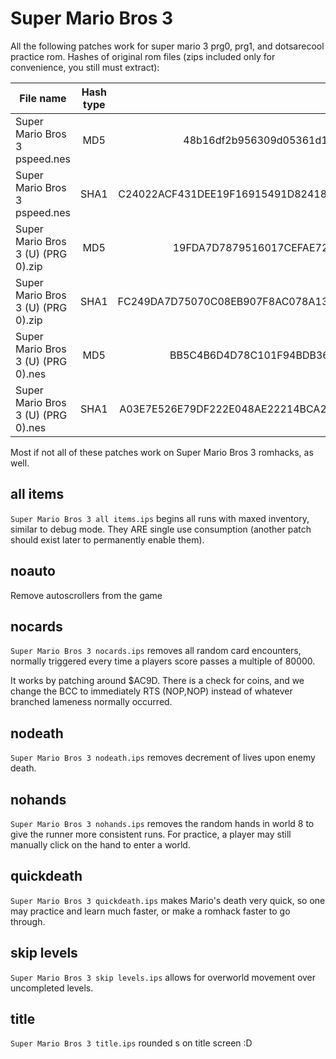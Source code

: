 Super Mario Bros 3 
==================

All the following patches work for super mario 3 prg0, prg1, and dotsarecool practice
rom. Hashes of original rom files (zips included only for convenience, you still
must extract):

| File name                          | Hash type | Hash                                     |
| ---------------------------------- |:---------:| ----------------------------------------:|
| Super Mario Bros 3 pspeed.nes      | MD5       | 48b16df2b956309d05361d1f2b55152f         |
| Super Mario Bros 3 pspeed.nes      | SHA1      | C24022ACF431DEE19F16915491D82418625D6DB6 |
| Super Mario Bros 3 (U) (PRG 0).zip | MD5       | 19FDA7D7879516017CEFAE7217F8D444         |
| Super Mario Bros 3 (U) (PRG 0).zip | SHA1      | FC249DA7D75070C08EB907F8AC078A13F782635D |
| Super Mario Bros 3 (U) (PRG 0).nes | MD5       | BB5C4B6D4D78C101F94BDB360AF502F3         |
| Super Mario Bros 3 (U) (PRG 0).nes | SHA1      | A03E7E526E79DF222E048AE22214BCA2BC49C449 |

Most if not all of these patches work on Super Mario Bros 3 romhacks, as well.

all items
---------

`Super Mario Bros 3 all items.ips` begins all runs with maxed inventory, similar
to debug mode. They ARE single use consumption (another patch should exist later
to permanently enable them).

noauto
------

Remove autoscrollers from the game

nocards
-------

`Super Mario Bros 3 nocards.ips` removes all random card encounters, normally
triggered every time a players score passes a multiple of 80000.

It works by patching around $AC9D. There is a check for coins, and we change
the BCC to immediately RTS (NOP,NOP) instead of whatever branched lameness
normally occurred.

nodeath
-------

`Super Mario Bros 3 nodeath.ips` removes decrement of lives upon enemy death.

nohands
-------

`Super Mario Bros 3 nohands.ips` removes the random hands in world 8 to
give the runner more consistent runs. For practice, a player may still manually
click on the hand to enter a world.

quickdeath
----------

`Super Mario Bros 3 quickdeath.ips` makes Mario's death very quick, so one
may practice and learn much faster, or make a romhack faster to go through.

skip levels
-----------
`Super Mario Bros 3 skip levels.ips` allows for overworld movement over uncompleted
levels.

title
-----------
`Super Mario Bros 3 title.ips` rounded s on title screen :D